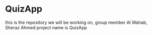 # QuizApp
this is the repository we will be working on,
group member Al Wahab, Sheraz Ahmed
project name is QuizApp
